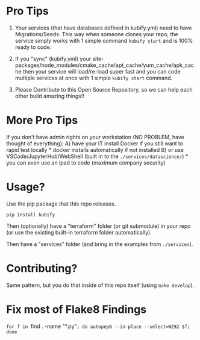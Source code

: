 # Pro Tips

1) Your services (that have databases defined in kubify.yml) need to have Migrations/Seeds. This way when someone clones your repo, the service simply works with 1 simple command `kubify start` and is 100% ready to code.

2) If you "sync" (kubify.yml) your site-packages/node_modules/cmake_cache/apt_cache/yum_cache/apk_cache then your service will load/re-load super fast and you can code multiple services at once with 1 simple `kubify start` command.

3) Please Contribute to this Open Source Repository, so we can help each other build amazing things!!

# More Pro Tips

If you don't have admin rights on your workstation (NO PROBLEM, have thought of everything):
    A) have your IT install Docker if you still want to rapid test locally
        * docker installs automatically if not installed
    B) or use VSCode/JupyterHub/WebShell (built in to the `./services/datascience/`)
        * you can even use an ipad to code (maximum company security)

# Usage?

Use the pip package that this repo releases.

`pip install kubify`

Then (optionally) have a "terraform" folder (or git submodule) in your repo (or use the existing built-in terraform folder automatically).

Then have a "services" folder (and bring in the examples from `./services`). 

# Contributing?

Same pattern, but you do that inside of this repo itself (using `make develop`).

# Fix most of Flake8 Findings

`for f in `find . -name "*.py"`; do autopep8 --in-place --select=W292 $f; done`